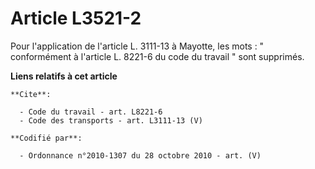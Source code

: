 # Article L3521-2

Pour l'application de l'article L. 3111-13 à Mayotte, les mots : " conformément à l'article L. 8221-6 du code du travail "
sont supprimés.

**Liens relatifs à cet article**

	**Cite**:

	  - Code du travail - art. L8221-6
	  - Code des transports - art. L3111-13 (V)

	**Codifié par**:

	  - Ordonnance n°2010-1307 du 28 octobre 2010 - art. (V)

